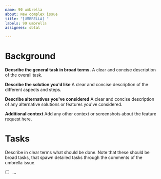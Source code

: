 ```yaml
---
name: 90 umbrella
about: New complex issue
title: "[UMBRELLA] "
labels: 90 umbrella
assignees: sbtal

---
```


# Background

**Decsribe the general task in broad terms.**
A clear and concise description of the overall task.

**Describe the solution you'd like**
A clear and concise description of the different aspects and steps.

**Describe alternatives you've considered**
A clear and concise description of any alternative solutions or features you've considered.

**Additional context**
Add any other context or screenshots about the feature request here.

# Tasks

Describe in clear terms what should be done. Note that these 
should be broad tasks, that spawn detailed tasks through the 
comments of the umbrella issue.
- [ ] ...
